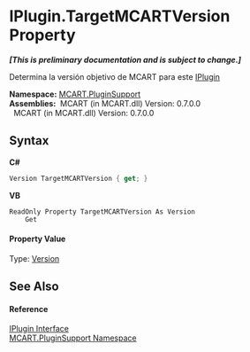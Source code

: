 # IPlugin.TargetMCARTVersion Property 
 _**\[This is preliminary documentation and is subject to change.\]**_

Determina la versión objetivo de MCART para este <a href="4ee0e2a7-cfcb-eb2f-49cb-5ac7500b7e3d">IPlugin</a>

**Namespace:**&nbsp;<a href="4abc7841-aae2-1ecc-94fa-a3d251746bda">MCART.PluginSupport</a><br />**Assemblies:**&nbsp;&nbsp;MCART (in MCART.dll) Version: 0.7.0.0<br />&nbsp;&nbsp;MCART (in MCART.dll) Version: 0.7.0.0<br />

## Syntax

**C#**<br />
``` C#
Version TargetMCARTVersion { get; }
```

**VB**<br />
``` VB
ReadOnly Property TargetMCARTVersion As Version
	Get
```


#### Property Value
Type: <a href="http://msdn2.microsoft.com/es-es/library/hdxyt63s" target="_blank">Version</a>

## See Also


#### Reference
<a href="4ee0e2a7-cfcb-eb2f-49cb-5ac7500b7e3d">IPlugin Interface</a><br /><a href="4abc7841-aae2-1ecc-94fa-a3d251746bda">MCART.PluginSupport Namespace</a><br />